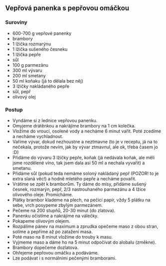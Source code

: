 ## Vepřová panenka s pepřovou omáčkou

### Suroviny
- 600-700 g vepřové panenky
- brambory
- 1 lžička rozmarýnu
- 1 lžička sušeného česneku
- 1 lžička pepře
- sůl
- 100 g parmezánu
- 300 ml vývaru
- 200 ml smetany
- 50 ml koňaku (já to dělala bez něj)
- 3 lžičky nakládaného pepře
- sůl, pepř
- olivový olej
### Postup
- Vyndáme si z lednice vepřovou panenku.
- Omyjeme drátěnkou a nakrájíme brambory na 1 cm kolečka.
- Vložíme do vroucí, osolené vody a necháme 6 minut vařit. Poté zcedíme a necháme vychladnout.
- Vaříme vývar, dokud nezhoustne a neztmavne (to je v receptu, já na to nečekala, protože nevím, jak by vývar ztmavnul, ale ok, třeba časem jo :D)
- Přidáme do vývaru 3 lžičky pepře, koňak (já nedávala koňak, ale měli jsme rozdělené víno, tak jsem dala asi 50 ml a nechala vyvařit) a smetanu.
- Přidáme sůl (pokud teda nemáme soloný nakládaný pepř (POZOR! to je extra slaná věc!) a hodně mletého pepře a necháme povařit.
- Vrátíme se zpět k bramborům. Ty dáme do mísy, přidáme sušený česnek, rozmarýn, pepř, 2/3 nastrouhaného parmezánu a 4 lžíce olivového oleje. Promícháme.
- Plátky brambor klademe na plech, na pečicí papír, vždy 5 plátku na sebe, vrch posypeme zbylým parmezánem. 
- Pečeme na 200 stupňů, 20-30 minut (do zlatova).
- Panenku očistíme a nakrájíme na válečky. 
- Pokapeme olivovým olejem.
- Rozpálíme pánev na maximum a zprudka opečeme maso z obou stran, solíme a pepříme až po zatažení masa.
- Poté maso na 8 minut vložíme do trouby k masu.
- Vyjmeme maso a dáme ho na 5 minut odpočívat do alobalu (změkne).
- Brambory dopečeme dozlatova.
- Ohřejeme pepřovou omáčku a podáváme. 
- Lze podávat i s normálními pečenými bramborami.
